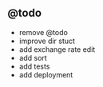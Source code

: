 ## @todo

- remove @todo
- improve dir stuct
- add exchange rate edit
- add sort
- add tests
- add deployment
